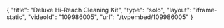 {
    "title": "Deluxe Hi-Reach Cleaning Kit",
    "type": "solo",
    "layout": "iframe-static",
    "videoId": "109986005",
    "url": "\/tvpembed\/109986005"
}